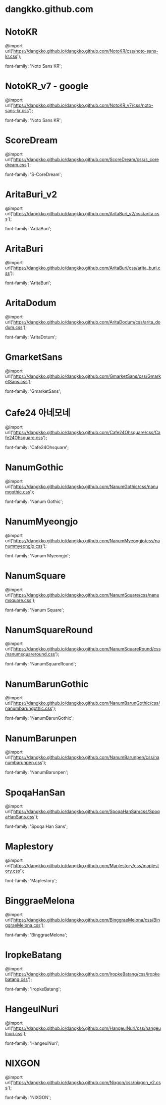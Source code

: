 # dangkko.github.com

# NotoKR
@import url('https://dangkko.github.io/dangkko.github.com/NotoKR/css/noto-sans-kr.css');

font-family: 'Noto Sans KR';

# NotoKR_v7 - google
@import url('https://dangkko.github.io/dangkko.github.com/NotoKR_v7/css/noto-sans-kr.css');

font-family: 'Noto Sans KR';

# ScoreDream
@import url('https://dangkko.github.io/dangkko.github.com/ScoreDream/css/s_coredream.css');

font-family: 'S-CoreDream';

# AritaBuri_v2
@import url('https://dangkko.github.io/dangkko.github.com/AritaBuri_v2/css/arita.css');

font-family: 'AritaBuri';

# AritaBuri
@import url('https://dangkko.github.io/dangkko.github.com/AritaBuri/css/arita_buri.css');

font-family: 'AritaBuri';

# AritaDodum
@import url('https://dangkko.github.io/dangkko.github.com/AritaDodum/css/arita_dodum.css');

font-family: 'AritaDotum';

# GmarketSans
@import url('https://dangkko.github.io/dangkko.github.com/GmarketSans/css/GmarketSans.css');

font-family: 'GmarketSans';

# Cafe24 아네모네
@import url('https://dangkko.github.io/dangkko.github.com/Cafe24Ohsquare/css/Cafe24Ohsquare.css');

font-family: 'Cafe24Ohsquare';

# NanumGothic
@import url('https://dangkko.github.io/dangkko.github.com/NanumGothic/css/nanumgothic.css');

font-family: 'Nanum Gothic';

# NanumMyeongjo
@import url('https://dangkko.github.io/dangkko.github.com/NanumMyeongjo/css/nanummyeongjo.css');

font-family: 'Nanum Myeongjo';

# NanumSquare
@import url('https://dangkko.github.io/dangkko.github.com/NanumSquare/css/nanumsquare.css');

font-family: 'Nanum Square';

# NanumSquareRound
@import url('https://dangkko.github.io/dangkko.github.com/NanumSquareRound/css/nanumsquareround.css');

font-family: 'NanumSquareRound';

# NanumBarunGothic
@import url('https://dangkko.github.io/dangkko.github.com/NanumBarunGothic/css/nanumbarungothic.css');

font-family: 'NanumBarunGothic';

# NanumBarunpen
@import url('https://dangkko.github.io/dangkko.github.com/NanumBarunpen/css/nanumbarunpen.css');

font-family: 'NanumBarunpen';

# SpoqaHanSan
@import url('https://dangkko.github.io/dangkko.github.com/SpoqaHanSan/css/SpoqaHanSans.css');

font-family: 'Spoqa Han Sans';

# Maplestory
@import url('https://dangkko.github.io/dangkko.github.com/Maplestory/css/maplestory.css');

font-family: 'Maplestory';

# BinggraeMelona
@import url('https://dangkko.github.io/dangkko.github.com/BinggraeMelona/css/BinggraeMelona.css');

font-family: 'BinggraeMelona';

# IropkeBatang
@import url('https://dangkko.github.io/dangkko.github.com/IropkeBatang/css/iropkebatang.css');

font-family: 'IropkeBatang';

# HangeulNuri
@import url('https://dangkko.github.io/dangkko.github.com/HangeulNuri/css/hangeulnuri.css');

font-family: 'HangeulNuri';

# NIXGON
@import url('https://dangkko.github.io/dangkko.github.com/Nixgon/css/nixgon_v2.css');

font-family: 'NIXGON';
